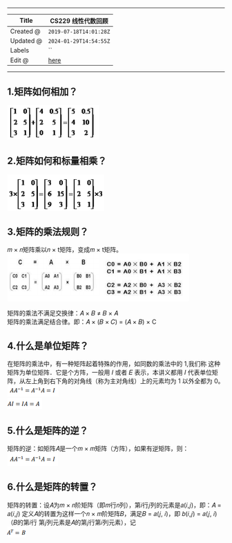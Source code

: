 -----

| Title     | CS229 线性代数回顾                                      |
| --------- | ------------------------------------------------- |
| Created @ | `2019-07-18T14:01:28Z`                            |
| Updated @ | `2024-01-29T14:54:55Z`                            |
| Labels    | \`\`                                              |
| Edit @    | [here](https://github.com/junxnone/csc/issues/14) |

-----

## 1.矩阵如何相加？

![image](media/663302ba8a87d5e955718edf10b490df6b2e2b93.png)

## 2.矩阵如何和标量相乘？

![image](media/d45742cfbc9f44f8d0153e94e207a229456244ea.png)

## 3.矩阵的乘法规则？

𝑚 × 𝑛矩阵乘以𝑛 × t矩阵，变成𝑚 × t矩阵。  
![image](media/359905b5c94f7060beac886e796a410539ff6511.png)

矩阵的乘法不满足交换律：𝐴 × 𝐵 ≠ 𝐵 × 𝐴  
矩阵的乘法满足结合律。即：𝐴 × (𝐵 × 𝐶) = (𝐴 × 𝐵) × C

## 4.什么是单位矩阵？

在矩阵的乘法中，有一种矩阵起着特殊的作用，如同数的乘法中的 1,我们称 这种矩阵为单位矩阵．它是个方阵，一般用 𝐼 或者 𝐸 表示，本讲义都用
𝐼 代表单位矩阵，从左上角到右下角的对角线（称为主对角线）上的元素均为 1 以外全都为 0。  
![image](media/bdbd1091fe8d21bee02829b1cb3a414c084682d7.png)  
![image](media/552c651e2936caa76fb307e690e2d19d816252f5.png)

## 5.什么是矩阵的逆？

矩阵的逆：如矩阵𝐴是一个𝑚 × 𝑚矩阵（方阵），如果有逆矩阵，则：  
![image](media/3fe9dd9f3b4a8c722c5c189868a3678bdcdaf7ce.png)

## 6.什么是矩阵的转置？

矩阵的转置：设𝐴为𝑚 × 𝑛阶矩阵（即𝑚行𝑛列），第𝑖行𝑗列的元素是𝑎(𝑖,𝑗)，即：𝐴 = 𝑎(𝑖,𝑗) 定义𝐴的转置为这样一个𝑛 ×
𝑚阶矩阵𝐵，满足𝐵 = 𝑎(𝑗, 𝑖)，即 𝑏(𝑖,𝑗) = 𝑎(𝑗, 𝑖)（𝐵的第𝑖行
第𝑗列元素是𝐴的第𝑗行第𝑖列元素），记  
![image](media/192bd40922704b6c5120728bc36c9dbb1be5eecf.png)
